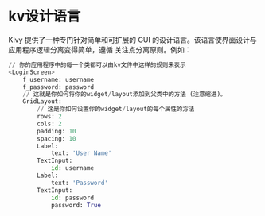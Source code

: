 # kv设计语言

Kivy 提供了一种专门针对简单和可扩展的 GUI 的设计语言。该语言使界面设计与应用程序逻辑分离变得简单，遵循 关注点分离原则。例如：

```python
// 你的应用程序中的每一个类都可以由kv文件中这样的规则来表示
<LoginScreen>
    f_username: username
    f_password: password
    // 这就是你如何将你的widget/layout添加到父类中的方法 (注意缩进)。
    GridLayout:
        // 这是你如何设置你的widget/layout的每个属性的方法
        rows: 2
        cols: 2
        padding: 10
        spacing: 10
        Label:
            text: 'User Name'
        TextInput:
            id: username
        Label:
            text: 'Password'
        TextInput:
            id: password
            password: True
```
